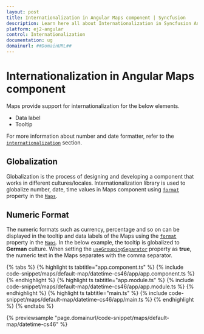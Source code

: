 ```yaml
---
layout: post
title: Internationalization in Angular Maps component | Syncfusion
description: Learn here all about Internationalization in Syncfusion Angular Maps component of Syncfusion Essential JS 2 and more.
platform: ej2-angular
control: Internationalization 
documentation: ug
domainurl: ##DomainURL##
---
```


# Internationalization in Angular Maps component

Maps provide support for internationalization for the below elements.

* Data label
* Tooltip

For more information about number and date formatter, refer to the [`internationalization`](http://ej2.syncfusion.com/documentation/base/intl.html) section.

<!-- markdownlint-disable MD036 -->

## Globalization

Globalization is the process of designing and developing a component that works in different cultures/locales. Internationalization library is used to globalize number, date, time values in Maps component using [`format`](https://ej2.syncfusion.com/angular/documentation/api/maps/mapsModel/#format) property in the [`Maps`](https://ej2.syncfusion.com/angular/documentation/api/maps/mapsModel).

## Numeric Format

The numeric formats such as currency, percentage and so on can be displayed in the tooltip and data labels of the Maps using the [`format`](https://ej2.syncfusion.com/angular/documentation/api/maps/mapsModel/#format) property in the [`Maps`](https://ej2.syncfusion.com/angular/documentation/api/maps/mapsModel). In the below example, the tooltip is globalized to **German** culture. When setting the [`useGroupingSeparator`](https://ej2.syncfusion.com/angular/documentation/api/maps/mapsModel/#usegroupingseparator) property as **true**, the numeric text in the Maps separates with the comma separator.

{% tabs %}
{% highlight ts tabtitle="app.component.ts" %}
{% include code-snippet/maps/default-map/datetime-cs46/app/app.component.ts %}
{% endhighlight %}
{% highlight ts tabtitle="app.module.ts" %}
{% include code-snippet/maps/default-map/datetime-cs46/app/app.module.ts %}
{% endhighlight %}
{% highlight ts tabtitle="main.ts" %}
{% include code-snippet/maps/default-map/datetime-cs46/app/main.ts %}
{% endhighlight %}
{% endtabs %}
  
{% previewsample "page.domainurl/code-snippet/maps/default-map/datetime-cs46" %}